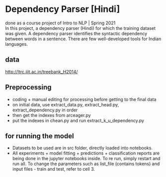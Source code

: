 # Dependency Parser [Hindi]
done as a course project of Intro to NLP | Spring 2021 <br>
In this project, a dependency parser (Hindi) for which the training dataset was given. A dependency parser identifies the syntactic dependency between words in a
sentence. There are few well-developed tools for Indian languages.

## data
http://ltrc.iiit.ac.in/treebank_H2014/ 

## Preprocessing 
* coding + manual editing for processing before getting to the final data
* on initial data, use extract_data.py, extract_head.py, extract_dependency.py in order
* then get the indexes from arceager.py
* put the indexes in chean.py and run extract_k_u_dependency.py
## for running the model 
* Datasets to be used are in src folder, directly loaded into notebooks.
* All experiments + model fitting + predictions + classification reports are being done in the jupyter notebooks inside. To re run, simply restart and run all. To change the parameters such as list_file (contains tokens) and input files - train and test, refer to cell 3.

